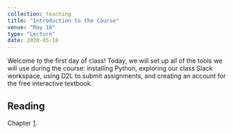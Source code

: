 ```yaml
---
collection: teaching
title: "Introduction to the Course"
venue: "May 18"
type: "Lecture"
date: 2020-05-18
---
```

Welcome to the first day of class! Today, we will set up all of the tools we
will use during the course: installing Python, exploring our class Slack
workspace, using D2L to submit assignments, and creating an account for the
free interactive textbook.

## Reading
Chapter [1](https://runestone.academy/runestone/books/published/thinkcspy/GeneralIntro/toctree.html).
